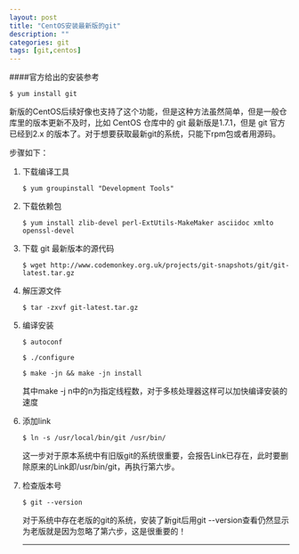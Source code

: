 ```yaml
---
layout: post
title: "CentOS安装最新版的git"
description: ""
categories: git
tags: [git,centos]
---
```

####官方给出的安装参考
   
  `$ yum install git`

<p>新版的CentOS后续好像也支持了这个功能，但是这种方法虽然简单，但是一般仓库里的版本更新不及时，比如 CentOS 仓库中的 git 最新版是1.7.1，但是 git 官方已经到2.x 的版本了。对于想要获取最新git的系统，只能下rpm包或者用源码。</p>

步骤如下：

1. 下载编译工具

    `$ yum groupinstall "Development Tools"`

2. 下载依赖包

	`$ yum install zlib-devel perl-ExtUtils-MakeMaker asciidoc xmlto openssl-devel`

3. 下载 git 最新版本的源代码

    `$ wget http://www.codemonkey.org.uk/projects/git-snapshots/git/git-latest.tar.gz`



4. 解压源文件

    `$ tar -zxvf git-latest.tar.gz`

5. 编译安装

    `$ autoconf`

 	`$ ./configure`

 	`$ make -jn && make -jn install`

	其中make -j n中的n为指定线程数，对于多核处理器这样可以加快编译安装的速度

6. 添加link

	`$ ln -s /usr/local/bin/git /usr/bin/`

	这一步对于原本系统中有旧版git的系统很重要，会报告Link已存在，此时要删除原来的Link即/usr/bin/git，再执行第六步。

7. 检查版本号

	`$ git --version`

	对于系统中存在老版的git的系统，安装了新git后用git --version查看仍然显示为老版就是因为忽略了第六步，这是很重要的！ 

	------